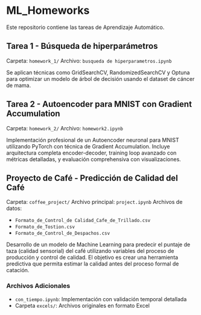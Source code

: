 # ML_Homeworks

Este repositorio contiene las tareas de Aprendizaje Automático.

## Tarea 1 - Búsqueda de hiperparámetros
Carpeta: `homework_1/`
Archivo: `busqueda de hiperparametros.ipynb`

Se aplican técnicas como GridSearchCV, RandomizedSearchCV y Optuna para optimizar un modelo de árbol de decisión usando el dataset de cáncer de mama.

## Tarea 2 - Autoencoder para MNIST con Gradient Accumulation
Carpeta: `homework_2/`
Archivo: `homework2.ipynb`

Implementación profesional de un Autoencoder neuronal para MNIST utilizando PyTorch con técnica de Gradient Accumulation. Incluye arquitectura completa encoder-decoder, training loop avanzado con métricas detalladas, y evaluación comprehensiva con visualizaciones.

## Proyecto de Café - Predicción de Calidad del Café

Carpeta: `coffee_project/`
Archivo principal: `project.ipynb`
Archivos de datos: 
- `Formato_de_Control_de Calidad_Cafe_de_Trillado.csv`
- `Formato_de_Tostion.csv` 
- `Formato_de_Control_de_Despachos.csv`

Desarrollo de un modelo de Machine Learning para predecir el puntaje de taza (calidad sensorial) del café utilizando variables del proceso de producción y control de calidad. El objetivo es crear una herramienta predictiva que permita estimar la calidad antes del proceso formal de catación.
### Archivos Adicionales

- `con_tiempo.ipynb`: Implementación con validación temporal detallada
- Carpeta `excels/`: Archivos originales en formato Excel

